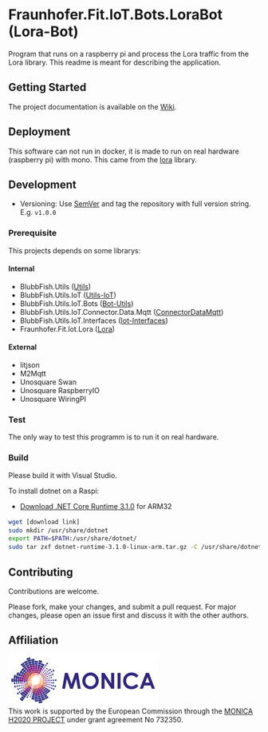 # Fraunhofer.Fit.IoT.Bots.LoraBot (Lora-Bot)
<!-- Short description of the project. -->

Program that runs on a raspberry pi and process the Lora traffic from the Lora library. This readme is meant for describing the application.

<!-- A teaser figure may be added here. It is best to keep the figure small (<500KB) and in the same repo -->

## Getting Started
<!-- Instruction to make the project up and running. -->

The project documentation is available on the [Wiki](https://github.com/MONICA-Project/lora-bot/wiki).

## Deployment
<!-- Deployment/Installation instructions. If this is software library, change this section to "Usage" and give usage examples -->

This software can not run in docker, it is made to run on real hardware (raspberry pi) with mono. This came from the [lora](https://github.com/MONICA-Project/lora) library.

## Development
<!-- Developer instructions. -->

* Versioning: Use [SemVer](http://semver.org/) and tag the repository with full version string. E.g. `v1.0.0`

### Prerequisite
This projects depends on some librarys:

#### Internal
* BlubbFish.Utils ([Utils](http://git.blubbfish.net/vs_utils/Utils))
* BlubbFish.Utils.IoT ([Utils-IoT](http://git.blubbfish.net/vs_utils/Utils-IoT))
* BlubbFish.Utils.IoT.Bots ([Bot-Utils](http://git.blubbfish.net/vs_utils/Bot-Utils))
* BlubbFish.Utils.IoT.Connector.Data.Mqtt ([ConnectorDataMqtt](http://git.blubbfish.net/vs_utils/ConnectorDataMqtt))
* BlubbFish.Utils.IoT.Interfaces ([Iot-Interfaces](http://git.blubbfish.net/vs_utils/Iot-Interfaces))
* Fraunhofer.Fit.Iot.Lora ([Lora](https://github.com/MONICA-Project/lora))

#### External
* litjson
* M2Mqtt
* Unosquare Swan
* Unosquare RaspberryIO
* Unosquare WiringPI


### Test

The only way to test this programm is to run it on real hardware.


### Build

Please build it with Visual Studio.

To install dotnet on a Raspi:
* [Download .NET Core Runtime 3.1.0](https://dotnet.microsoft.com/download/dotnet-core/3.1) for ARM32
```bash
wget [download link]
sudo mkdir /usr/share/dotnet
export PATH=$PATH:/usr/share/dotnet/
sudo tar zxf dotnet-runtime-3.1.0-linux-arm.tar.gz -C /usr/share/dotnet
```

## Contributing
Contributions are welcome. 

Please fork, make your changes, and submit a pull request. For major changes, please open an issue first and discuss it with the other authors.

## Affiliation
![MONICA](https://github.com/MONICA-Project/template/raw/master/monica.png)  
This work is supported by the European Commission through the [MONICA H2020 PROJECT](https://www.monica-project.eu) under grant agreement No 732350.
